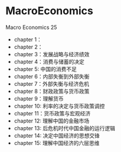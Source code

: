 # MacroEconomics
Macro Economics 25
- chapter 1：
- chapter 2：
- chapter 3：发展战略与经济绩效
- chapter 4：消费与储蓄的决定
- chapter 5: 中国的消费不足
- chapter 6：内部失衡到外部失衡
- chapter 7：外部失衡与经济危机
- chapter 8：财政政策与货币政策
- chapter 9：理解货币
- chapter 10: 利率的决定与货币政策调控
- chapter 11：货币政策与宏观经济
- chapter 12: 理解中国的金融市场
- chapter 13: 后危机时代中国金融的运行逻辑
- chapter 14: 决定中国经济的思想交锋
- chapter 15: 理解中国经济的六层思维